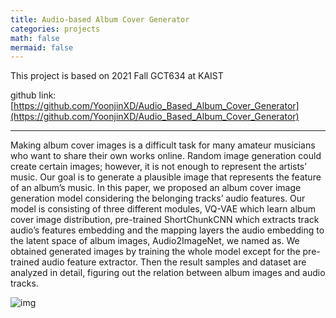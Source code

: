```yaml
---
title: Audio-based Album Cover Generator
categories: projects
math: false
mermaid: false
---
```


This project is based on 2021 Fall GCT634 at KAIST

github link: [https://github.com/YoonjinXD/Audio_Based_Album_Cover_Generator](https://github.com/YoonjinXD/Audio_Based_Album_Cover_Generator)

***


Making album cover images is a difficult task for many amateur musicians who want to share their own works online. Random image generation could create certain images; however, it is not enough to represent the artists’ music. Our goal is to generate a plausible image that represents the feature of an album’s music. In this paper, we proposed an album cover image generation model considering the belonging tracks’ audio features. Our model is consisting of three different modules, VQ-VAE which learn album cover image distribution, pre-trained ShortChunkCNN which extracts track audio’s features embedding and the mapping layers the audio embedding to the latent space of album images, Audio2ImageNet, we named as. We obtained generated images by training the whole model except for the pre-trained audio feature extractor. Then the result samples and dataset are analyzed in detail, figuring out the relation between album images and audio tracks.


![img]({{site.url}}/images/2021-01-24-Audio-Based-Album-Cover-Generator/model_figure.png)

